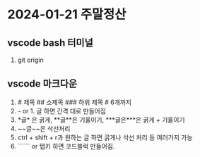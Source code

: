 # 2024-01-21 주말정산

## vscode bash 터미널

1. git origin
 
## vscode 마크다운

1. \# 제목 ## 소제목 ### 하위 제목 # 6개까지
2. \- or 1. 글 하면 간격 대로 만들어짐 
3. \*글\* 은 굵게, \*\*글\*\*은 기울이기, \*\*\*글은\*\*\*은 굵게 + 기울이기
4. \~\~글\~\~은 삭선처리 
5. ctrl + shift + r과 원하는 글 하면 굵게나 삭선 처리 등 여러가지 가능
6. \`````` or 탭키 하면 코드블럭 만들어짐. 